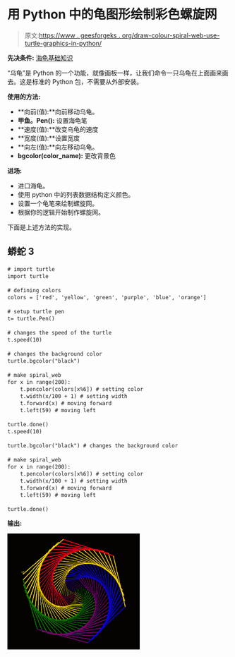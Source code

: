 # 用 Python 中的龟图形绘制彩色螺旋网

> 原文:[https://www . geesforgeks . org/draw-colour-spiral-web-use-turtle-graphics-in-python/](https://www.geeksforgeeks.org/draw-colorful-spiral-web-using-turtle-graphics-in-python/)

**先决条件:** [海龟基础知识](https://www.geeksforgeeks.org/turtle-programming-python/)

“乌龟”是 Python 的一个功能，就像画板一样，让我们命令一只乌龟在上面画来画去。这是标准的 Python 包，不需要从外部安装。

**使用的方法:**

*   **向前(值):**向前移动乌龟。
*   **甲鱼。Pen():** 设置海龟笔
*   **速度(值):**改变乌龟的速度
*   **宽度(值):**设置宽度
*   **向左(值):**向左移动乌龟。
*   **bgcolor(color_name):** 更改背景色

**进场:**

*   进口海龟。
*   使用 python 中的列表数据结构定义颜色。
*   设置一个龟笔来绘制螺旋网。
*   根据你的逻辑开始制作螺旋网。

下面是上述方法的实现。

## 蟒蛇 3

```
# import turtle
import turtle

# defining colors
colors = ['red', 'yellow', 'green', 'purple', 'blue', 'orange']

# setup turtle pen
t= turtle.Pen()

# changes the speed of the turtle
t.speed(10)

# changes the background color
turtle.bgcolor("black")

# make spiral_web
for x in range(200):
    t.pencolor(colors[x%6]) # setting color
    t.width(x/100 + 1) # setting width
    t.forward(x) # moving forward
    t.left(59) # moving left

turtle.done()
t.speed(10)

turtle.bgcolor("black") # changes the background color

# make spiral_web
for x in range(200):
    t.pencolor(colors[x%6]) # setting color
    t.width(x/100 + 1) # setting width
    t.forward(x) # moving forward
    t.left(59) # moving left

turtle.done()
```

**输出:**

![](img/ab71426e57dea66c8432481f5dccc9cb.png)